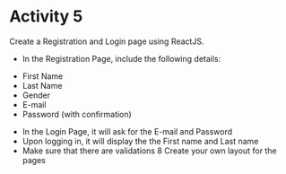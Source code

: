 # Activity 5

Create a Registration and Login page using ReactJS.
* In the Registration Page, include the following details:
- First Name
- Last Name
- Gender
- E-mail
- Password (with confirmation)
* In the Login Page, it will ask for the E-mail and Password
* Upon logging in, it will display the the First name and Last name
* Make sure that there are validations
8 Create your own layout for the pages